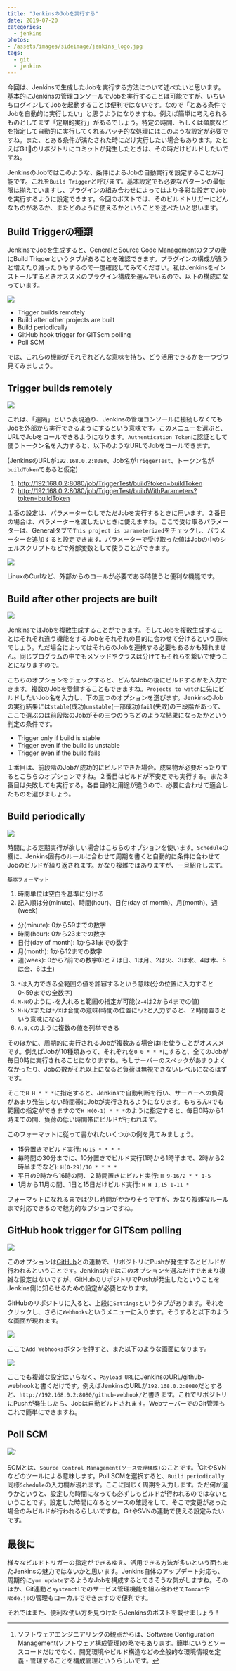 ```yaml
---
title: "JenkinsのJobを実行する"
date: 2019-07-20
categories: 
  - jenkins
photos:
- /assets/images/sideimage/jenkins_logo.jpg
tags:
  - git
  - jenkins
---
```


今回は、Jenkinsで生成したJobを実行する方法について述べたいと思います。基本的にJenkinsの管理コンソールでJobを実行することは可能ですが、いちいちログインしてJobを起動することは便利ではないです。なので「とある条件でJobを自動的に実行したい」と思うようになりますね。例えば簡単に考えられるものとしてまず「定期的実行」があるでしょう。特定の時間、もしくは頻度などを指定して自動的に実行してくれるバッチ的な処理にはこのような設定が必要ですね。また、とある条件が満たされた時にだけ実行したい場合もあります。たとえばGitのリポジトリにコミットが発生したときは、その時だけビルドしたいですね。

JenkinsのJobではこのような、条件によるJobの自動実行を設定することが可能です。これを`Build Trigger`と呼びます。基本設定でも必要なパターンの最低限は揃えていますし、プラグインの組み合わせによってはより多彩な設定でJobを実行するように設定できます。今回のポストでは、そのビルドトリガーにどんなものがあるか、またどのように使えるかということを述べたいと思います。

## Build Triggerの種類

JenkinsでJobを生成すると、GeneralとSource Code Managementのタブの後にBuild Triggerというタブがあることを確認できます。プラグインの構成が違うと増えたり減ったりもするので一度確認してみてください。私はJenkinsをインストールするときオススメのプラグイン構成を選んでいるので、以下の構成になっています。

![](/assets/images/jenkins_screenshot/jenkins_build_triggers.png)

- Trigger builds remotely
- Build after other projects are built
- Build periodically
- GitHub hook trigger for GITScm polling
- Poll SCM

では、これらの機能がそれぞれどんな意味を持ち、どう活用できるかを一つづつ見てみましょう。

## Trigger builds remotely

![](/assets/images/jenkins_screenshot/jenkins_trigger_remote.png)

これは、「遠隔」という表現通り、Jenkinsの管理コンソールに接続しなくてもJobを外部から実行できるようにするという意味です。このメニューを選ぶと、URLでJobをコールできるようになります。`Authentication Token`に認証として使うトークン名を入力すると、以下のようなURLでJobをコールできます。

(JenkinsのURLが`192.168.0.2:8080`、Job名が`TriggerTest`、トークン名が`buildToken`であると仮定)
1. http://192.168.0.2:8080/job/TriggerTest/build?token=buildToken
2. http://192.168.0.2:8080/job/TriggerTest/buildWithParameters?token=buildToken

１番の設定は、パラメーターなしでただJobを実行するときに用います。２番目の場合は、パラメーターを渡したいときに使えますね。ここで受け取るパラメーターは、Generalタブで`This project is parameterized`をチェックし、パラメーターを追加すると設定できます。パラメーターで受け取った値はJobの中のシェルスクリプトなどで外部変数として使うことができます。

![](/assets/images/jenkins_screenshot/jenkins_build_parameter.png)

LinuxのCurlなど、外部からのコールが必要である時使うと便利な機能です。

## Build after other projects are built

![](/assets/images/jenkins_screenshot/jenkins_build_after.png)

JenkinsではJobを複数生成することができます。そしてJobを複数生成することはそれぞれ違う機能をするJobをそれぞれの目的に合わせて分けるという意味でしょう。ただ場合によってはそれらのJobを連携する必要もあるかも知れません。同じプログラムの中でもメソッドやクラスは分けてもそれらを繋いで使うことになりますので。

こちらのオプションをチェックすると、どんなJobの後にビルドするかを入力できます。複数のJobを登録することもできますね。`Projects to watch`に先にビルドしたいJob名を入力し、下の三つのオプションを選びます。JenkinsのJobの実行結果には`stable`(成功)`unstable`(一部成功)`fail`(失敗)の三段階があって、ここで選ぶのは前段階のJobがその三つのうちどのような結果になったかという判定の条件です。

- Trigger only if build is stable
- Trigger even if the build is unstable
- Trigger even if the build fails

１番目は、前段階のJobが成功的にビルドできた場合。成果物が必要だったりするとこちらのオプションですね。２番目はビルドが不安定でも実行する。また３番目は失敗しても実行する。各自目的と用途が違うので、必要に合わせて適合したものを選びましょう。

## Build periodically

![](/assets/images/jenkins_screenshot/jenkins_build_period.png)

時間による定期実行が欲しい場合はこちらのオプションを使います。`Schedule`の欄に、Jenkins固有のルールに合わせて周期を書くと自動的に条件に合わせてJobのビルドが繰り返されます。かなり複雑ではありますが、一旦紹介します。

`基本フォーマット`
1. 時間単位は空白を基準に分ける
2. 記入順は分(minute)、時間(hour)、日付(day of month)、月(month)、週(week)
  - 分(minute): 0から59までの数字
  - 時間(hour): 0から23までの数字
  - 日付(day of month): 1から31までの数字
  - 月(month): 1から12までの数字
  - 週(week): 0から7前での数字(0と７は日、1は月、2は火、3は水、4は木、5は金、6は土)
3. `*`は入力できる全範囲の値を許容するという意味(分の位置に入力すると0~59までの全数字)
4. `M-N`のように`-`を入れると範囲の指定が可能(`2-4`は2から4までの値)
5. `M-N/X`または`*/X`は合間の意味(時間の位置に`*/2`と入力すると、２時間置きという意味になる)
6. `A,B,C`のように複数の値を列挙できる

そのほかに、周期的に実行されるJobが複数ある場合は`H`を使うことがオススメです。例えばJobが10種類あって、それぞれを`0 0 * * *`にすると、全てのJobが毎日0時に実行されることになりますね。もしサーバーのスペックがあまりよくなかったり、Jobの数がそれ以上になると負荷は無視できないレベルになるはずです。

そこで`H H * * *`に指定すると、Jenkinsで自動判断を行い、サーバーへの負荷があまり発生しない時間帯にJobが実行されるようになります。もちろん`H`でも範囲の指定ができますので`H H(0-1) * * *`のように指定すると、毎日0時から1時までの間、負荷の低い時間帯にビルドが行われます。

このフォーマットに従って書かれたいくつかの例を見てみましょう。
- 15分置きでビルド実行: `H/15 * * * *`
- 毎時間の30分までに、10分置きでビルド実行(1時から1時半まで、2時から2時半までなど): `H(0-29)/10 * * * *`
- 平日の9時から16時の間、２時間置きにビルド実行: `H 9-16/2 * * 1-5`
- 1月から11月の間、1日と15日だけビルド実行: `H H 1,15 1-11 *` 

フォーマットになれるまでは少し時間がかかりそうですが、かなり複雑なルールまで対応できるので魅力的なプションですね。

## GitHub hook trigger for GITScm polling

![](/assets/images/jenkins_screenshot/jenkins_github_hook.png)

このオプションは[GitHub](https://github.com)との連動で、リポジトリにPushが発生するとビルドが行われるということです。Jenkins内ではこのオプションを選ぶだけであまり複雑な設定はないですが、GitHubのリポジトリでPushが発生したということをJenkins側に知らせるための設定が必要となります。

GitHubのリポジトリに入ると、上段に`Settings`というタブがあります。それをクリックし、さらに`Webhooks`というメニューに入ります。そうすると以下のような画面が現れます。

![](/assets/images/jenkins_screenshot/github_webhook1.png)

ここで`Add Webhooks`ボタンを押すと、また以下のような画面になります。

![](/assets/images/jenkins_screenshot/github_webhook2.png)

ここでも複雑な設定はいらなく、`Payload URL`にJenkinsのURL/github-webhookと書くだけです。例えばJenkinsのURLが`192.168.0.2:8080`だとすると、`http://192.168.0.2:8080/github-webhook/`と書きます。これでリポジトリにPushが発生したら、Jobは自動ビルドされます。WebサーバーでのGit管理もこれで簡単にできますね。

## Poll SCM

![](/assets/images/jenkins_screenshot/jenkins_poll_scm.png)'

SCMとは、`Source Control Management(ソース管理構成)`のことです。[^1]GitやSVNなどのツールによる意味します。Poll SCMを選択すると、`Build periodically`同様`Schedule`の入力欄が現れます。ここに同じく周期を入力します。ただ何が違うかというと、設定した時間になっても必ずしもビルドが行われるのではないということです。設定した時間になるとソースの確認をして、そこで変更があった場合のみビルドが行われるらしいですね。GitやSVNの連動で使える設定みたいです。

## 最後に

様々なビルドトリガーの指定ができるゆえ、活用できる方法が多いという面もまたJenkinsの魅力ではないかと思います。Jenkins自体のアップデート対応も、周期的に`yum update`するようなJobを構成するとできそうな気がしますね。そのほか、Git連動と`systemctl`でのサービス管理機能を組み合わせて`Tomcat`や`Node.js`の管理もローカルでできますので便利です。

それではまた、便利な使い方を見つけたらJenkinsのポストを載せましょう！

[^1]: ソフトウェアエンジニアリングの観点からは、Software Configuration Management(ソフトウェア構成管理)の略でもあります。簡単にいうとソースコードだけでなく、開発環境やビルド構造などの全般的な環境情報を定義・管理することを構成管理というらしいです。